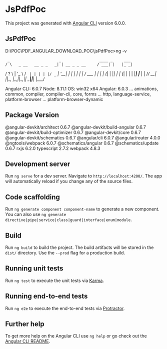 # JsPdfPoc

This project was generated with [Angular CLI](https://github.com/angular/angular-cli) version 6.0.0.

## JsPdfPoc
D:\POC\PDF_ANGULAR_DOWNLOAD_POC\jsPdfPoc>ng -v

     _                      _                 ____ _     ___
    / \   _ __   __ _ _   _| | __ _ _ __     / ___| |   |_ _|
   / ? \ | '_ \ / _` | | | | |/ _` | '__|   | |   | |    | |
  / ___ \| | | | (_| | |_| | | (_| | |      | |___| |___ | |
 /_/   \_\_| |_|\__, |\__,_|_|\__,_|_|       \____|_____|___|
                |___/


Angular CLI: 6.0.7
Node: 8.11.1
OS: win32 x64
Angular: 6.0.3
... animations, common, compiler, compiler-cli, core, forms
... http, language-service, platform-browser
... platform-browser-dynamic

Package                           Version
-----------------------------------------------------------
@angular-devkit/architect         0.6.7
@angular-devkit/build-angular     0.6.7
@angular-devkit/build-optimizer   0.6.7
@angular-devkit/core              0.6.7
@angular-devkit/schematics        0.6.7
@angular/cli                      6.0.7
@angular/router                   4.0.0
@ngtools/webpack                  6.0.7
@schematics/angular               0.6.7
@schematics/update                0.6.7
rxjs                              6.2.0
typescript                        2.7.2
webpack                           4.8.3



## Development server

Run `ng serve` for a dev server. Navigate to `http://localhost:4200/`. The app will automatically reload if you change any of the source files.

## Code scaffolding

Run `ng generate component component-name` to generate a new component. You can also use `ng generate directive|pipe|service|class|guard|interface|enum|module`.

## Build

Run `ng build` to build the project. The build artifacts will be stored in the `dist/` directory. Use the `--prod` flag for a production build.

## Running unit tests

Run `ng test` to execute the unit tests via [Karma](https://karma-runner.github.io).

## Running end-to-end tests

Run `ng e2e` to execute the end-to-end tests via [Protractor](http://www.protractortest.org/).

## Further help

To get more help on the Angular CLI use `ng help` or go check out the [Angular CLI README](https://github.com/angular/angular-cli/blob/master/README.md).
